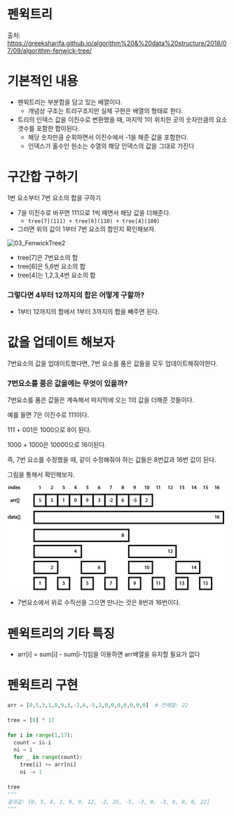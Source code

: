 # 펜윅트리

출처: https://greeksharifa.github.io/algorithm%20&%20data%20structure/2018/07/09/algorithm-fenwick-tree/





# 기본적인 내용

* 펜윅트리는 부분합을 담고 있는 배열이다.
  * 개념상 구조는 트리구조지만 실제 구현은 배열의 형태로 한다. 
* 트리의 인덱스 값을 이진수로 변환했을 때, 마지막 1이 위치한 곳의 숫자만큼의 요소 갯수를 포함한 합이된다. 
  * 해당 숫자만큼 순회하면서 이진수에서 -1을 해준 값을 포함한다.
  * 인덱스가 홀수인 원소는 수열의 해당 인덱스의 값을 그대로 가진다



# 구간합 구하기

1번 요소부터 7번 요소의 합을 구하기

* 7을 이진수로 바꾸면 111으로 1씩 떼면서 해당 값을 더해준다.
  * `tree[7](111) + tree[6](110) + tree[4](100) `
* 그러면 위의 값이 1부터 7번 요소의 합인지 확인해보자.

![03_FenwickTree2](https://greeksharifa.github.io/public/img/Algorithm_and_Data_Structure/2018-07-09-algorithm-fenwick-tree/03_FenwickTree2.jpg)



* tree[7]은 7번요소의 합
* tree[6]은 5,6번 요소의 합
* tree[4]는 1,2,3,4번 요소의 합



### 그렇다면 4부터 12까지의 합은 어떻게 구할까?

* 1부터 12까지의 합에서 1부터 3까지의 합을 빼주면 된다.





# 값을 업데이트 해보자

7번요소의 값을 업데이트했다면, 7번 요소를 품은 값들을 모두 업데이트해줘야한다.



### 7번요소를 품은 값을에는 무엇이 있을까?

7번요소를 품은 값들은 계속해서 마지막에 오는 1의  값을 더해준 것들이다. 

예를 들면 7은 이진수로 111이다.

111 + 001은 1000으로 8이 된다.

1000 + 1000은 10000으로 16이된다.

즉, 7번 요소를 수정했을 때, 같이 수정해줘야 하는 값들은 8번값과 16번 값이 된다.

그림을 통해서 확인해보자.

![03_FenwickTree2](펜윅트리.assets/03_FenwickTree2.jpg)

* 7번요소에서 위로 수직선을 그으면 만나는 것은 8번과 16번이다. 





# 펜윅트리의 기타 특징

* arr[i] = sum[i] - sum[i-1]임을 이용하면 arr배열을 유지할 필요가 없다





# 펜윅트리 구현

```python
arr = [0,5,3,1,0,9,3,-2,6,-5,2,0,0,0,0,0,0,0]  # 전체합: 22

tree = [0] * 17

for i in range(1,17):
  count = i&-i
  ni = i
  for _ in range(count):
    tree[i] += arr[ni]
    ni -= 1
  
tree
"""
결과값: [0, 5, 8, 1, 9, 9, 12, -2, 25, -5, -3, 0, -3, 0, 0, 0, 22]
"""
```

